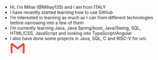 -  Hi, I’m Mihai (@Mihay135) and i am from ITALY
-  I have recently started learning how to use GitHub
-  I’m interested in learning as much as I can from different technologies before narrowing into a few of them
-  I’m currently learning Java, Java Spring/boot, Java/Swing, SQL, HTML/CSS, JavaScript and looking into TypeScript/Angular
-  I also have done some projects in Java, SQL, C and RISC-V for uni.
   <br/><a href="mailto:mihai.sauca.135@gmail.com"><img heigh="25" src="ReadmeIcons/gmailIcon.png" /><a/>
  
<!---
Mihay135/Mihay135 is a ✨ special ✨ repository because its `README.md` (this file) appears on your GitHub profile.
You can click the Preview link to take a look at your changes.
--->
